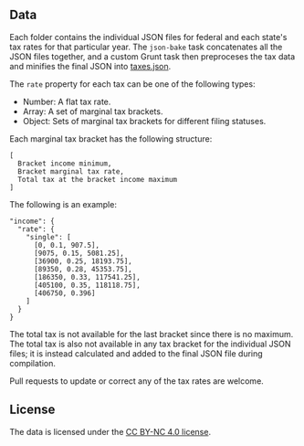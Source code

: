 Data
---
Each folder contains the individual JSON files for federal and each state's tax rates for that particular year. The `json-bake` task concatenates all the JSON files together, and a custom Grunt task then preproceses the tax data and minifies the final JSON into [taxes.json](taxes.json).

The `rate` property for each tax can be one of the following types:
- Number: A flat tax rate.
- Array: A set of marginal tax brackets.
- Object: Sets of marginal tax brackets for different filing statuses.

Each marginal tax bracket has the following structure: 
```
[
  Bracket income minimum,
  Bracket marginal tax rate,
  Total tax at the bracket income maximum
]
```
The following is an example:
```
"income": {
  "rate": {
    "single": [
      [0, 0.1, 907.5],
      [9075, 0.15, 5081.25],
      [36900, 0.25, 18193.75],
      [89350, 0.28, 45353.75],
      [186350, 0.33, 117541.25],
      [405100, 0.35, 118118.75],
      [406750, 0.396]
    ]
  }
}
```
The total tax is not available for the last bracket since there is no maximum. The total tax is also not available in any tax bracket for the individual JSON files; it is instead calculated and added to the final JSON file during compilation.

Pull requests to update or correct any of the tax rates are welcome.

License
---
The data is licensed under the [CC BY-NC 4.0 license](http://creativecommons.org/licenses/by-nc/4.0/).